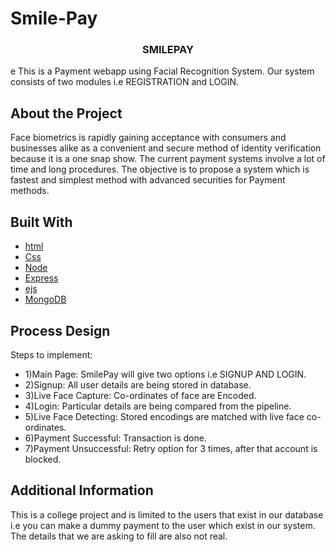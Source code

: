 # Smile-Pay

<!-- Payment via face recognitaion. used nodejs, mongodb  -->
<p align="center">
 <h3 align="center">
    SMILEPAY 
 </h3>
 <p>e
    This is a Payment webapp using Facial Recognition System. Our system consists of two modules i.e REGISTRATION and LOGIN.
 </p>
</p>

## About the Project

<p>
Face biometrics is rapidly gaining acceptance with consumers and businesses alike as a convenient and secure method of identity verification because it is a one snap show.
The current payment systems involve a lot of time and long procedures.
The objective is to propose a system which is fastest and simplest method with advanced securities for Payment methods.
</p>

## Built With

- [html](https://www.w3schools.com/html/)
- [Css](https://www.w3schools.com/css/default.asp)
- [Node](https://nodejs.org/en/)
- [Express](https://www.npmjs.com/package/express)
- [ejs](https://www.npmjs.com/package/ejs)
- [MongoDB](https://www.mongodb.com/)

## Process Design

<p>
Steps to implement: 
</p>

- 1)Main Page: SmilePay will give two options i.e SIGNUP AND LOGIN.
- 2)Signup: All user details are being stored in database.
- 3)Live Face Capture: Co-ordinates of face are Encoded.
- 4)Login: Particular details are being compared from the pipeline.
- 5)Live Face Detecting: Stored encodings are matched with live face co-ordinates.
- 6)Payment Successful: Transaction is done.
- 7)Payment Unsuccessful: Retry option for 3 times, after that account is blocked.

## Additional Information

<p>
This is a college project and is limited to the users that exist in our database i.e you can make a dummy payment to the user which exist in our system. The details that we are asking to fill are also not real.   
</p>
